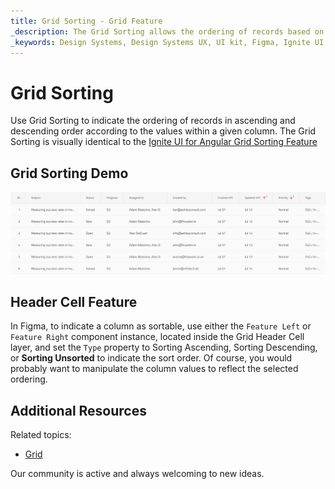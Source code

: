 ```yaml
---
title: Grid Sorting - Grid Feature
_description: The Grid Sorting allows the ordering of records based on the values of a column.
_keywords: Design Systems, Design Systems UX, UI kit, Figma, Ignite UI for Angular, Figma to Angular, Angular, Angular Design System, Export code from Figma, Design Kits for Angular, Figma HTML, Figma to HTML, Figma UI kits
---
```


# Grid Sorting

Use Grid Sorting to indicate the ordering of records in ascending and descending order according to the values within a given column. The Grid Sorting is visually identical to the [Ignite UI for Angular Grid Sorting Feature](https://www.infragistics.com/products/ignite-ui-angular/angular/components/grid/sorting.html)

## Grid Sorting Demo

<img class="responsive-img" src="../images/grid_sorting_demo.png" srcset="../images/grid_sorting_demo@2x.png 2x" />

## Header Cell Feature

In Figma, to indicate a column as sortable, use either the `Feature Left` or `Feature Right` component instance, located inside the Grid Header Cell layer, and set the `Type` property to Sorting Ascending, Sorting Descending, or **Sorting Unsorted** to indicate the sort order. Of course, you would probably want to manipulate the column values to reflect the selected ordering.

## Additional Resources

Related topics:

- [Grid](grid.md)
  <div class="divider--half"></div>

Our community is active and always welcoming to new ideas.
